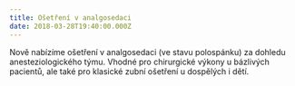 ```yaml
---
title: Ošetření v analgosedaci
date: 2018-03-28T19:40:00.000Z
---
```

Nově nabízíme ošetření v analgosedaci (ve stavu polospánku) za dohledu anesteziologického týmu. Vhodné pro chirurgické výkony u bázlivých pacientů, ale také pro klasické zubní ošetření u dospělých i dětí.
